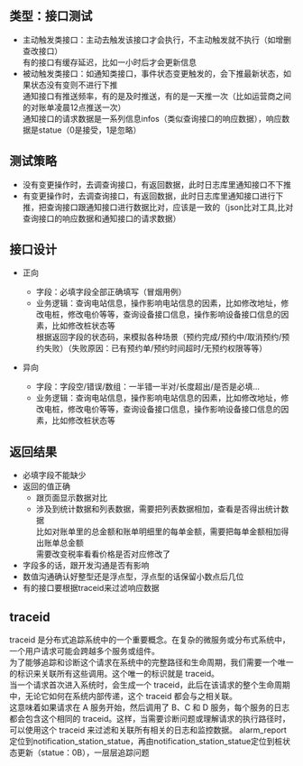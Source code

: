 ## 类型：接口测试
- 主动触发类接口：主动去触发该接口才会执行，不主动触发就不执行（如增删查改接口）    
  有的接口有缓存延迟，比如一小时后才会更新信息
- 被动触发类接口：如通知类接口，事件状态变更触发的，会下推最新状态，如果状态没有变则不进行下推   
  通知接口有推送频率，有的是及时推送，有的是一天推一次（比如运营商之间的对账单凌晨12点推送一次）   
  通知接口的请求数据是一系列信息infos（类似查询接口的响应数据），响应数据是statue（0是接受，1是忽略）

## 测试策略
- 没有变更操作时，去调查询接口，有返回数据，此时日志库里通知接口不下推
- 有变更操作时，去调查询接口，有返回数据，此时日志库里通知接口进行下推，把查询接口跟通知接口进行数据比对，应该是一致的（json比对工具,比对查询接口的响应数据和通知接口的请求数据）

## 接口设计
- 正向
  - 字段：必填字段全部正确填写（冒烟用例）
  - 业务逻辑：查询电站信息，操作影响电站信息的因素，比如修改地址，修改电桩，修改电价等等，查询设备接口信息，操作影响设备接口信息的因素，比如修改桩状态等  
    根据返回字段的状态码，来模拟各种场景（预约完成/预约中/取消预约/预约失败）（失败原因：已有预约单/预约时间超时/无预约权限等等）
    
    
- 异向
  - 字段：字段空/错误/数组：一半错一半对/长度超出/是否是必填...
  - 业务逻辑：查询电站信息，操作影响电站信息的因素，比如修改地址，修改电桩，修改电价等等，查询设备接口信息，操作影响设备接口信息的因素，比如修改桩状态等

## 返回结果
- 必填字段不能缺少
- 返回的值正确
   - 跟页面显示数据对比
   - 涉及到统计数据和列表数据，需要把列表数据相加，查看是否得出统计数据    
     比如对账单里的总金额和账单明细里的每单金额，需要把每单金额相加得出账单总金额     
     需要改变税率看看价格是否对应修改了
- 字段多的话，跟开发沟通是否有影响
- 数值沟通确认好整型还是浮点型，浮点型的话保留小数点后几位
- 有的接口要根据traceid来过滤响应数据

## traceid
traceid 是分布式追踪系统中的一个重要概念。在复杂的微服务或分布式系统中，一个用户请求可能会跨越多个服务或组件。   
为了能够追踪和诊断这个请求在系统中的完整路径和生命周期，我们需要一个唯一的标识来关联所有这些调用。这个唯一的标识就是 traceid。   
当一个请求首次进入系统时，会生成一个 traceid，此后在该请求的整个生命周期中，无论它如何在系统内部传递，这个 traceid 都会与之相关联。   
这意味着如果请求在 A 服务开始，然后调用了 B、C 和 D 服务，每个服务的日志都会包含这个相同的 traceid。这样，当需要诊断问题或理解请求的执行路径时，可以使用这个 traceid 来过滤和关联所有相关的日志和监控数据。
alarm_report定位到notification_station_statue，再由notification_station_statue定位到桩状态更新（statue：0B），一层层追踪问题




  